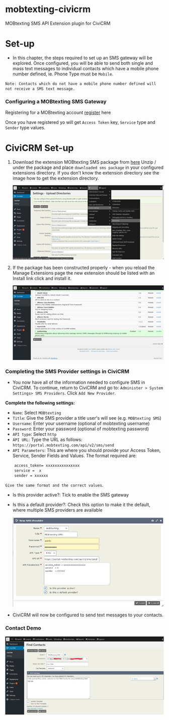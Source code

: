 # mobtexting-civicrm
MOBtexting SMS API Extension plugin for CiviCRM

# Set-up

* In this chapter, the steps required to set up an SMS gateway will be explored. Once configured, you will be able to send both single and mass text messages to individual contacts which have a mobile phone number defined, ie. Phone Type must be `Mobile`.

```
Note: Contacts which do not have a mobile phone number defined will not receive a SMS text message.

```

### Configuring a MOBtexting SMS Gateway ###
Registering for a MOBtexting account 
[register](https://portal.mobtexting.com/register) here

Once you have registered yo will get  `Access Token` key, `Service` type and `Sender` type values.

# CiviCRM Set-up
1. Download the extension MOBtexting SMS package from [here](https://github.com/mobtexting/mobtexting-civicrm/archive/master.zip)
    Unzip / under the package and place `downloaded sms package` in your configured extensions directory. If you don't know the extension directory see the image how to get the extension directory. 

    <img src="/images/1.png">

2. If the package has been constructed properly - when you reload the Manage Extensions page the new extension should be listed with an Install link click and install it.

    <img src="/images/2.png">

### Completing the SMS Provider settings in CiviCRM

* You now have all of the information needed to configure SMS in CiviCRM. To continue, return to CiviCRM and go to: `Administer > System Settings> SMS Providers`.
Click `Add New Provider`.    

**Complete the following settings:**

* `Name`: Select `MOBtexting`
* `Title`: Give the SMS provider a title user's will see (e.g. `MOBtexting SMS`)
* `Username`: Enter your username (optional of mobtexting username)
* `Password`: Enter your password (optional of mobtexting password)
* `API type`: Select `http`
* `API URL`: Type the URL as follows: `https://portal.mobtexting.com/api/v2/sms/send`
* `API Parameters`: This are where you should provide your Access Token, Service, Sender Fields and Values. The format required are:      
``` 
    access_token= xxxxxxxxxxxxxxx
    service =  x 
    sender = xxxxxx
```
`Give the same format and the correct values`.

* Is this provider active?: Tick to enable the SMS gateway
* Is this a default provider?: Check this option to make it the default, where multiple SMS providers are available

    <img src="/images/apiconfig.png">
 * CiviCRM will now be configured to send text messages to your contacts.
 
 
### Contact Demo

<img src="/images/4.jpg">



